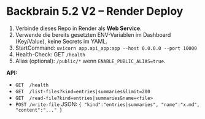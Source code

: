 # Backbrain 5.2 V2 – Render Deploy

1) Verbinde dieses Repo in Render als **Web Service**.
2) Verwende die bereits gesetzten ENV-Variablen im Dashboard (Key/Value), keine Secrets im YAML.
3) StartCommand: `uvicorn app.api_app:app --host 0.0.0.0 --port 10000`
4) Health-Check: GET `/health`
5) Alias (optional): `/public/*` wenn `ENABLE_PUBLIC_ALIAS=true`.

**API:**
- `GET  /health`
- `GET  /list-files?kind=entries|summaries&limit=200`
- `GET  /read-file?kind=entries|summaries&name=<file>`
- `POST /write-file`  JSON: `{ "kind":"entries|summaries", "name":"x.md", "content":"..." }`
